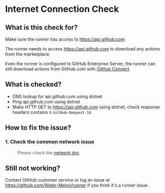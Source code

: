 # Internet Connection Check

## What is this check for?

Make sure the runner has access to https://api.github.com

The runner needs to access https://api.github.com to download any actions from the marketplace.

Even the runner is configured to GitHub Enterprise Server, the runner can still download actions from GitHub.com with [GitHub Connect](https://docs.github.com/en/enterprise-server@2.22/admin/github-actions/enabling-automatic-access-to-githubcom-actions-using-github-connect)


## What is checked?

- DNS lookup for api.github.com using dotnet
- Ping api.github.com using dotnet
- Make HTTP GET to https://api.github.com using dotnet, check response headers contains `X-GitHub-Request-Id`

## How to fix the issue?

### 1. Check the common network issue
  
  > Please check the [network doc](./network.md)

## Still not working?

Contact GitHub customer service or log an issue at https://github.com/Water-Melon/runner if you think it's a runner issue.
